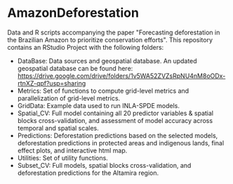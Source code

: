 # AmazonDeforestation
Data and R scripts accompanying the paper "Forecasting deforestation in the Brazilian Amazon to prioritize conservation efforts". This repository contains an RStudio Project with the following folders:

- DataBase: Data sources and geospatial database. An updated geospatial database can be found here: https://drive.google.com/drive/folders/1v5WA52ZVZsRpNU4nM8oODx-rtnXZ-qpf?usp=sharing
- Metrics: Set of functions to compute grid-level metrics and parallelization of grid-level metrics.
- GridData: Example data used to run INLA-SPDE models.
- Spatial_CV: Full model containing all 20 predictor variables & spatial blocks cross-validation, and assessment of model accuracy across temporal and spatial scales.
- Predictions: Deforestation predictions based on the selected models, deforestation predictions in protected areas and indigenous lands, final effect plots, and interactive html map.
- Utilities: Set of utility functions.
- Subset_CV: Full models, spatial blocks cross-validation, and deforestation predictions for the Altamira region.
